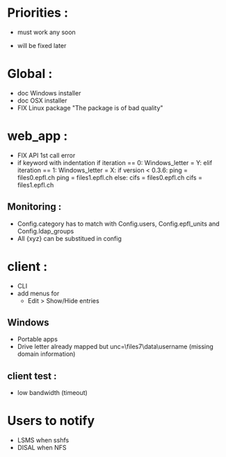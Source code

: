 
Priorities :
============

+ must work any soon
- will be fixed later


Global :
========

+ doc Windows installer
+ doc OSX installer
+ FIX Linux package "The package is of bad quality"


web_app :
=========

+ FIX API 1st call error
+ if keyword with indentation
  if iteration == 0:
    Windows_letter = Y:
  elif iteration == 1:
    Windows_letter = X:
  if version < 0.3.6:
    ping = files0.epfl.ch
    ping = files1.epfl.ch
  else:
    cifs = files0.epfl.ch
    cifs = files1.epfl.ch


Monitoring :
------------

+ Config.category has to match with Config.users, Config.epfl_units and Config.ldap_groups
+ All {xyz} can be substitued in config


client :
========

- CLI
- add menus for
  - Edit > Show/Hide entries


Windows
-------

+ Portable apps
+ Drive letter already mapped but unc=\\files7\data\username (missing domain information)


client test :
-------------

* low bandwidth (timeout)


Users to notify
===============

* LSMS when sshfs
* DISAL when NFS
